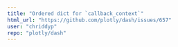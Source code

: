 ```yaml
---
title: "Ordered dict for `callback_context`"
html_url: "https://github.com/plotly/dash/issues/657"
user: "chriddyp"
repo: "plotly/dash"
---
```


